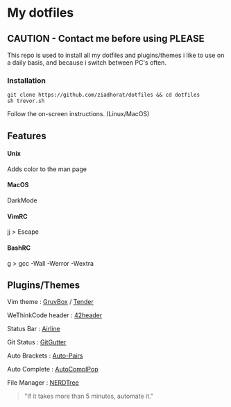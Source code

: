 # My dotfiles

## CAUTION - Contact me before using PLEASE

This repo is used to install all my dotfiles and plugins/themes i like to use on a daily basis, and because i switch between PC's often.
### Installation
```
git clone https://github.com/ziadhorat/dotfiles && cd dotfiles
sh trevor.sh
```
Follow the on-screen instructions. (Linux/MacOS)
## Features
#### Unix
Adds color to the man page
#### MacOS
DarkMode
#### VimRC
jj > Escape
#### BashRC
g > gcc -Wall -Werror -Wextra
## Plugins/Themes
Vim theme :  [GruvBox](https://github.com/morhetz/gruvbox)  /  [Tender](https://github.com/jacoborus/tender.vim)

WeThinkCode header :  [42header](https://github.com/pbondoer/vim-42header) 

Status Bar :  [Airline](https://github.com/vim-airline/vim-airline)

Git Status :  [GitGutter](https://github.com/airblade/vim-gitgutter)

Auto Brackets :  [Auto-Pairs](https://github.com/jiangmiao/auto-pairs)

Auto Complete :  [AutoComplPop](https://github.com/vim-scripts/AutoComplPop)

File Manager :  [NERDTree](https://github.com/scrooloose/nerdtree)

>"If it takes more than 5 minutes, automate it."
